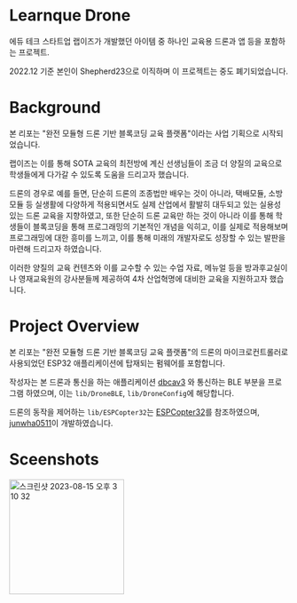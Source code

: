 # Learnque Drone

에듀 테크 스타트업 랩이즈가 개발했던 아이템 중 하나인 교육용 드론과 앱 등을 포함하는 프로젝트.

2022.12 기준 본인이 Shepherd23으로 이직하며 이 프로젝트는 중도 폐기되었습니다.

# Background

본 리포는 "완전 모듈형 드론 기반 블록코딩 교육 플랫폼"이라는 사업 기획으로 시작되었습니다.

랩이즈는 이를 통해 SOTA 교육의 최전방에 계신 선생님들이 조금 더 양질의 교육으로 학생들에게 다가갈 수 있도록 도움을 드리고자 했습니다.

드론의 경우로 예를 들면, 단순히 드론의 조종법만 배우는 것이 아니라, 택배모듈, 소방모듈 등 실생활에 다양하게 적용되면서도 실제 산업에서 활발히 대두되고 있는 실용성 있는 드론 교육을 지향하였고, 또한 단순히 드론 교육만 하는 것이 아니라 이를 통해 학생들이 블록코딩을 통해 프로그래밍의 기본적인 개념을 익히고, 이를 실제로 적용해보며 프로그래밍에 대한 흥미를 느끼고, 이를 통해 미래의 개발자로도 성장할 수 있는 발판을 마련해 드리고자 하였습니다.

이러한 양질의 교육 컨텐츠와 이를 교수할 수 있는 수업 자료, 메뉴얼 등을 방과후교실이나 영재교육원의 강사분들께 제공하여 4차 산업혁명에 대비한 교육을 지원하고자 했습니다.

# Project Overview

본 리포는 "완전 모듈형 드론 기반 블록코딩 교육 플랫폼"의 드론의 마이크로컨트롤러로 사용되었던 ESP32 애플리케이션에 탑재되는 펌웨어를 포함합니다.

작성자는 본 드론과 통신을 하는 애플리케이션 [dbcav3](https://github.com/01Joseph-Hwang10/dbcav3) 와 통신하는 BLE 부분을 프로그램 하였으며, 이는 `lib/DroneBLE`, `lib/DroneConfig`에 해당합니다.

드론의 동작을 제어하는 `lib/ESPCopter32`는 [ESPCopter32](https://github.com/PepeTheFroggie/EspCopter32)를 참조하였으며, [junwha0511](https://github.com/junwha0511)이 개발하였습니다.

# Sceenshots

<img width="207" alt="스크린샷 2023-08-15 오후 3 10 32" src="https://github.com/01Joseph-Hwang10/drone/assets/72839543/7e947f55-81bd-4e62-9cc8-8f869bdb75c8">
